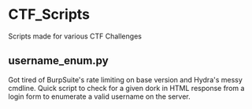 # CTF_Scripts
Scripts made for various CTF Challenges

## username_enum.py
Got tired of BurpSuite's rate limiting on base version and Hydra's messy cmdline. Quick script to check for a given dork in HTML response from a login form to enumerate a valid username on the server.

